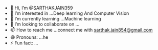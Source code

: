 - 👋 Hi, I’m @SARTHAKJAIN359
- 👀 I’m interested in ...Deep learning And Computer Vision
- 🌱 I’m currently learning ...Machine learning
- 💞️ I’m looking to collaborate on ...
- 📫 How to reach me ...connect me with sarthak.jain854@gmail.com
- 😄 Pronouns: ...he
- ⚡ Fun fact: ...

<!---
SARTHAKJAIN359/SARTHAKJAIN359 is a ✨ special ✨ repository because its `README.md` (this file) appears on your GitHub profile.
You can click the Preview link to take a look at your changes.
--->
